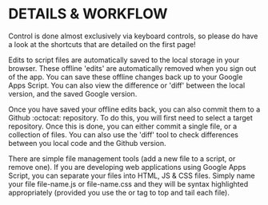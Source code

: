 
DETAILS & WORKFLOW
==================
Control is done almost exclusively via keyboard controls, so please do have a look at the shortcuts that are detailed on the first page!

Edits to script files are automatically saved to the local storage in your browser. These offline 'edits' are automatically removed when you sign out of the app. You can save these offline changes back up to your Google Apps Script. You can also view the difference or 'diff' between the local version, and the saved Google version.

Once you have saved your offline edits back, you can also commit them to a Github :octocat: repository. To do this, you will first need to select a target repository. Once this is done, you can either commit a single file, or a collection of files. You can also use the 'diff' tool to check differences between you local code and the Github version.

There are simple file management tools (add a new file to a script, or remove one). If you are developing web applications using Google Apps Script, you can separate your files into HTML, JS & CSS files. Simply name your file file-name.js or file-name.css and they will be syntax highlighted appropriately (provided you use the <script></script> or <style></style> tag to top and tail each file).